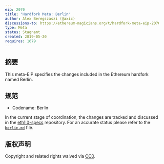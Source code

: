 ```yaml
---
eip: 2070
title: "Hardfork Meta: Berlin"
author: Alex Beregszaszi (@axic)
discussions-to: https://ethereum-magicians.org/t/hardfork-meta-eip-2070-berlin-discussion/3561
type: Meta
status: Stagnant
created: 2019-05-20
requires: 1679
---
```


## 摘要

This meta-EIP specifies the changes included in the Ethereum hardfork named Berlin.

## 规范

- Codename: Berlin

In the current stage of coordination, the changes are tracked and discussed in the [eth1.0-specs](https://github.com/ethereum/eth1.0-specs) repository. For an accurate status please refer to the [`berlin.md`](https://github.com/ethereum/eth1.0-specs/blob/master/network-upgrades/mainnet-upgrades/berlin.md) file.

## 版权声明

Copyright and related rights waived via [CC0](../LICENSE.md).
